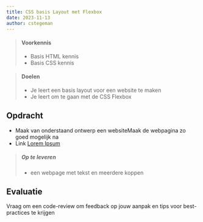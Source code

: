 ```yaml
---
title: CSS basis Layout met Flexbox
date: 2023-11-13
author: cstegeman
---
```


> #### Voorkennis
> * Basis HTML kennis
> * Basis CSS kennis

> #### Doelen
> * Je leert een basis layout voor een website te maken
> * Je leert om te gaan met de CSS Flexbox

<!-- {{ '/_assets/basis/html.svg' | image: 'HTML5 Logo', 8 }}
{{ '/_assets/basis/css.svg' | image: 'CSS3 Logo', 8 }} -->

## Opdracht
* Maak van onderstaand ontwerp een websiteMaak de webpagina zo goed mogelijk na
* Link [Lorem Ipsum](https://www.lipsum.com/)


> ##### Op te leveren
> * een webpage met tekst en meerdere koppen 

## Evaluatie
Vraag om een code-review om feedback op jouw aanpak en tips voor best-practices te krijgen
